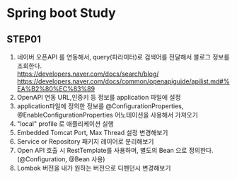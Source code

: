 # Spring boot Study


## STEP01
1. 네이버 오픈API 를 연동해서, query(파라미터)로 검색어를 전달해서 블로그 정보를 조회한다.  
https://developers.naver.com/docs/search/blog/ https://developers.naver.com/docs/common/openapiguide/apilist.md#%EA%B2%80%EC%83%89  
2. OpenAPI 연동 URL,인증키 등 정보를 application 파일에 설정  
3. application파일에 정의한 정보를 @ConfigurationProperties, @EnableConfigurationProperties 어노테이션을 사용해서 가져오기  
4. "local" profile 로 애플리케이션 실행
5. Embedded Tomcat Port, Max Thread 설정 변경해보기
6. Service or Repository 패키지 레이어로 분리해보기
7. Open API 호출 시 RestTemplate를 사용하며, 별도의 Bean 으로 정의한다.(@Configuration, @Bean 사용)
8. Lombok 버전을 내가 원하는 버전으로 디펜던시 변경해보기
